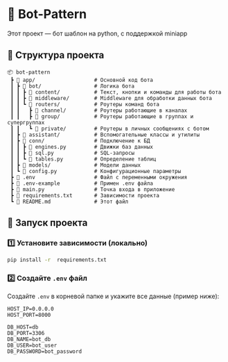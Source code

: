 # 🚀 Bot-Pattern

Этот проект — бот шаблон на python, с поддержкой miniapp

## 📂 Структура проекта

```
📦 bot-pattern
 ┣ 📂 app/                   # Основной код бота
 ┃ ┣ 📂 bot/                 # Логика бота
 ┃ ┃ ┣ 📂 content/           # Текст, кнопки и команды для работы бота
 ┃ ┃ ┣ 📂 middleware/        # Middleware для обработки данных бота
 ┃ ┃ ┗ 📂 routers/           # Роутеры команд бота
 ┃ ┃   ┣ 📂 channel/         # Роутеры работающие в каналах
 ┃ ┃   ┣ 📂 group/           # Роутеры работающие в группах и супергруппах
 ┃ ┃   ┗ 📂 private/         # Роутеры в личных сообщениях с ботом
 ┃ ┣ 📂 assistant/           # Вспомогательные классы и утилиты
 ┃ ┣ 📂 conn/                # Подключение к БД
 ┃ ┃ ┣ 📜 engines.py         # Движки баз данных
 ┃ ┃ ┣ 📜 sql.py             # SQL-запросы
 ┃ ┃ ┗ 📜 tables.py          # Определение таблиц
 ┃ ┣ 📂 models/              # Модели данных
 ┃ ┗ 📜 config.py            # Конфигурационные параметры
 ┣ 📜 .env                   # Файл с переменными окружения
 ┣ 📜 .env-example           # Примен .env файла
 ┣ 📜 main.py                # Точка входа в приложение
 ┣ 📜 requirements.txt       # Зависимости проекта
 ┗ 📜 README.md              # Этот файл
```

## 🚀 Запуск проекта

### 1️⃣ Установите зависимости (локально)

```sh
pip install -r  requirements.txt
```

### 2️⃣ Создайте `.env` файл

Создайте `.env` в корневой папке и укажите все данные (пример ниже):

```
HOST_IP=0.0.0.0
HOST_PORT=8000

DB_HOST=db
DB_PORT=3306
DB_NAME=bot_db
DB_USER=bot_user
DB_PASSWORD=bot_password
```
